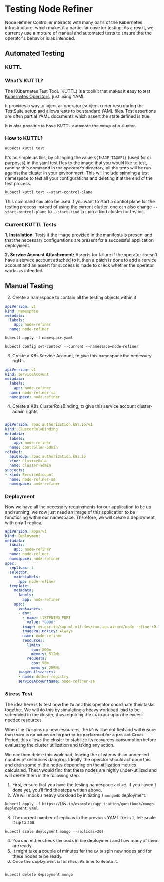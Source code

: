 # Testing Node Refiner
 
 Node Refiner Controller interacts with many parts of the Kubernetes infrastructure, which makes it a particular case for testing. As a result, we currently use a mixture of manual and automated tests to ensure that the operator's behavior is as intended.

## Automated Testing
### KUTTL
### What's KUTTL?

The KUbernetes Test TooL (KUTTL) is a toolkit that makes it easy to test [Kubernetes Operators](https://kudo.dev/#what-are-operators), just using YAML.

It provides a way to inject an operator (subject under test) during the TestSuite setup and allows tests to be standard YAML files. Test assertions are often partial YAML documents which assert the state defined is true.

It is also possible to have KUTTL automate the setup of a cluster.

### How to KUTTL?

```shell
kubectl kuttl test
```
It's as simple as this, by changing the value `${IMAGE_TAGGED}` (used for ci purposes) in the yaml test files to the image that you would like to test, running this command in the operator's directory, all the tests will be run against the cluster in your environment. This will include spinning a test namespace to test all your configurations and deleting it at the end of the test process.

```shell
kubectl kuttl test --start-control-plane
```
This command can also be used if you want to start a control plane for the testing process instead of using the current cluster, one can also change `--start-control-plane` to `--start-kind` to spin a kind cluster for testing.

### Current KUTTL Tests
**1. Installation**: Tests if the image provided in the manifests is present and that the necessary configurations are present for a successful application deployment.

**2. Service Account Attachement:** Asserts for failure if the operator doesn't have a service account attached to it, then a patch is done to add a service account and an assert for success is made to check whether the operator works as intended. 


## Manual Testing

2. Create a namespace to contain all the testing objects within it
```yaml
apiVersion: v1
kind: Namespace
metadata:
  labels:
    app: node-refiner
  name: node-refiner
```
```shell
kubectl apply -f namespace.yaml

kubectl config set-context --current --namespace=node-refiner
```
3. Create a K8s Service Account, to give this namespace the necessary rights.
```yaml
apiVersion: v1
kind: ServiceAccount
metadata:
  labels:
    app: node-refiner
  name: node-refiner-sa
  namespace: node-refiner

```
4. Create a K8s ClusterRoleBinding, to give this service account cluster-admin rights.
```yaml

apiVersion: rbac.authorization.k8s.io/v1
kind: ClusterRoleBinding
metadata:
  labels:
    app: node-refiner
  name: controller-admin
roleRef:
  apiGroup: rbac.authorization.k8s.io
  kind: ClusterRole
  name: cluster-admin
subjects:
- kind: ServiceAccount
  name: node-refiner-sa
  namespace: node-refiner

```

### Deployment
Now we have all the necessary requirements for our application to be up and running, we now just need an image of this application to be functioning within our namespace. Therefore, we will create a deployment with only 1 replica.

```yaml
apiVersion: apps/v1
kind: Deployment
metadata:
  labels:
    app: node-refiner
  name: node-refiner
  namespace: node-refiner
spec:
  replicas: 1
  selector:
    matchLabels:
      app: node-refiner
  template:
    metadata:
      labels:
        app: node-refiner
    spec:
      containers:
      - env:
        - name: LISTENING_PORT
          value: "8080"
        image: eu.gcr.io/sap-ml-mlf-dev/com.sap.aicore/node-refiner:0.1.2
        imagePullPolicy: Always
        name: node-refiner
        resources:
          limits:
            cpu: 200m
            memory: 512Mi
          requests:
            cpu: 50m
            memory: 256Mi
      imagePullSecrets:
      - name: docker-registry
      serviceAccountName: node-refiner-sa
```

### Stress Test
The idea here is to test how the `CA` and this operator coordinate their tasks together. We will do this by simulating a heavy workload load to be scheduled in the cluster, thus requiring the `CA` to act upon the excess needed resources.

When the `CA` spins up new resources, the `NR` will be notified and will ensure that there is no action on its part to be performed for a pre-set Grace Period; this allows the cluster to stabilize its resources consumption before evaluating the cluster utilization and taking any action.

We can then delete this workload, leaving the cluster with an unneeded number of resources dangling. Ideally, the operator should act upon this and drain some of the nodes depending on the utilization metrics calculated. The`CA` would find that these nodes are highly under-utilized and will delete them in the following step.
1. First, ensure that you have the testing namespace active. If you haven't done yet, you'll find the steps written above.
2. We will mock a heavy workload by initiating a `mongodb` deployment.
```shell
kubectl apply -f https://k8s.io/examples/application/guestbook/mongo-deployment.yaml

```
3. The current number of replicas in the previous YAML file is `1`, lets scale it up to `200`
```shell
kubectl scale deployment mongo --replicas=200
```
4. You can either check the pods in the deployment and how many of them are ready.
5. It might take a couple of minutes for the `CA` to spin new nodes and for these nodes to be ready.
6. Once the deployment is finished, its time to delete it.
```shell

kubectl delete deployment mongo

```




